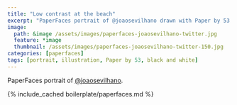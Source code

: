 ```yaml
---
title: "Low contrast at the beach"
excerpt: "PaperFaces portrait of @joaosevilhano drawn with Paper by 53 on an iPad."
image: 
  path: &image /assets/images/paperfaces-joaosevilhano-twitter.jpg 
  feature: *image
  thumbnail: /assets/images/paperfaces-joaosevilhano-twitter-150.jpg
categories: [paperfaces]
tags: [portrait, illustration, Paper by 53, black and white]
---
```


PaperFaces portrait of [@joaosevilhano](https://twitter.com/joaosevilhano).

{% include_cached boilerplate/paperfaces.md %}
